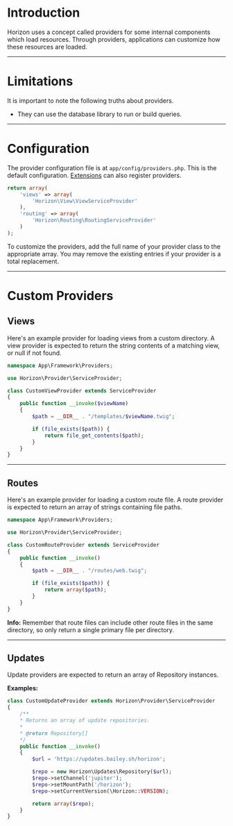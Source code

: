 # Introduction

Horizon uses a concept called providers for some internal components which load resources. Through providers,
applications can customize how these resources are loaded.

---

# Limitations

It is important to note the following truths about providers.

- They can use the database library to run or build queries.

---

# Configuration

The provider configuration file is at `app/config/providers.php`. This is the default configuration.
[Extensions](extensions.md#providers) can also register providers.

```php
return array(
    'views' => array(
        'Horizon\View\ViewServiceProvider'
    ),
    'routing' => array(
        'Horizon\Routing\RoutingServiceProvider'
    )
);
```

To customize the providers, add the full name of your provider class to the appropriate array. You may remove the existing entries
if your provider is a total replacement.

---

# Custom Providers

## Views

Here's an example provider for loading views from a custom directory. A view provider is expected to return the string
contents of a matching view, or null if not found.

```php
namespace App\Framework\Providers;

use Horizon\Provider\ServiceProvider;

class CustomViewProvider extends ServiceProvider
{
    public function __invoke($viewName)
    {
        $path = __DIR__ . "/templates/$viewName.twig";

        if (file_exists($path)) {
            return file_get_contents($path);
        }
    }
}
```

---

## Routes

Here's an example provider for loading a custom route file. A route provider is expected to return an array of strings
containing file paths.

```php
namespace App\Framework\Providers;

use Horizon\Provider\ServiceProvider;

class CustomRouteProvider extends ServiceProvider
{
    public function __invoke()
    {
        $path = __DIR__ . "/routes/web.twig";

        if (file_exists($path)) {
            return array($path);
        }
    }
}
```

**Info:**
Remember that route files can include other route files in the same directory, so only return a single primary file per directory.

---

## Updates

Update providers are expected to return an array of Repository instances.

**Examples:**
```php
class CustomUpdateProvider extends Horizon\Provider\ServiceProvider
{
    /**
    * Returns an array of update repositories.
    *
    * @return Repository[]
    */
    public function __invoke()
    {
        $url = 'https://updates.bailey.sh/horizon';

        $repo = new Horizon\Updates\Repository($url);
        $repo->setChannel('jupiter');
        $repo->setMountPath('/horizon');
        $repo->setCurrentVersion(\Horizon::VERSION);

        return array($repo);
    }
}
```
